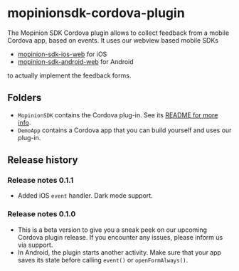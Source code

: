 # mopinionsdk-cordova-plugin
The Mopinion SDK Cordova plugin allows to collect feedback from a mobile Cordova app, based on events.
It uses our webview based mobile SDKs 

* [mopinion-sdk-ios-web](https://github.com/mopinion/mopinion-sdk-ios-web) for iOS
* [mopinion-sdk-android-web](https://github.com/mopinion/mopinion-sdk-ios-web) for Android

to actually implement the feedback forms.

## Folders
* `MopinionSDK` contains the Cordova plug-in. See its [README for more info](https://github.com/mopinion/mopinionsdk-cordova-plugin/blob/main/MopinionSDK/README.md).
* `DemoApp` contains a Cordova app that you can build yourself and uses our plug-in.

## Release history

### Release notes 0.1.1
* Added iOS `event` handler. Dark mode support.

### Release notes 0.1.0
* This is a beta version to give you a sneak peek on our upcoming Cordova plugin release. If you encounter any issues, please inform us via support.
* In Android, the plugin starts another activity. Make sure that your app saves its state before calling `event()` or `openFormAlways()`. 
